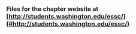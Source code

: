### Files for the chapter website at [http://students.washington.edu/essc/](#http://students.washington.edu/essc/)
